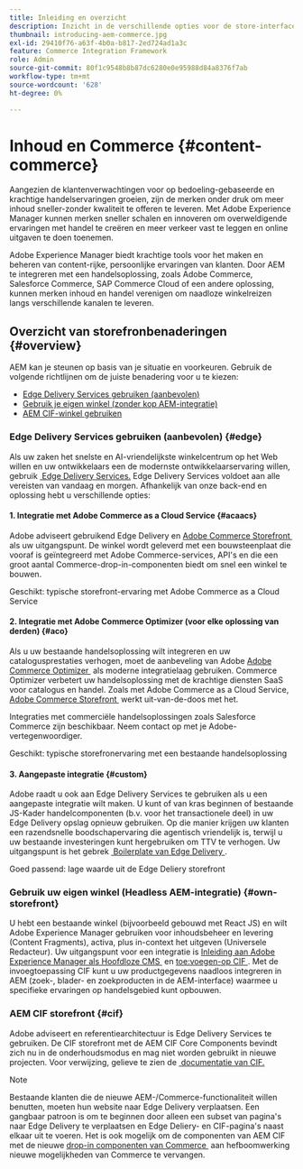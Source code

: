 ```yaml
---
title: Inleiding en overzicht
description: Inzicht in de verschillende opties voor de store-interface
thumbnail: introducing-aem-commerce.jpg
exl-id: 29410f76-a63f-4b0a-b817-2ed724ad1a3c
feature: Commerce Integration Framework
role: Admin
source-git-commit: 80f1c9548b8b87dc6280e0e95988d84a8376f7ab
workflow-type: tm+mt
source-wordcount: '628'
ht-degree: 0%

---
```



# Inhoud en Commerce {#content-commerce}

Aangezien de klantenverwachtingen voor op bedoeling-gebaseerde en krachtige handelservaringen groeien, zijn de merken onder druk om meer inhoud sneller-zonder kwaliteit te offeren te leveren. Met Adobe Experience Manager kunnen merken sneller schalen en innoveren om overweldigende ervaringen met handel te creëren en meer verkeer vast te leggen en online uitgaven te doen toenemen.

Adobe Experience Manager biedt krachtige tools voor het maken en beheren van content-rijke, persoonlijke ervaringen van klanten. Door AEM te integreren met een handelsoplossing, zoals Adobe Commerce, Salesforce Commerce, SAP Commerce Cloud of een andere oplossing, kunnen merken inhoud en handel verenigen om naadloze winkelreizen langs verschillende kanalen te leveren.

## Overzicht van storefronbenaderingen {#overview}

AEM kan je steunen op basis van je situatie en voorkeuren. Gebruik de volgende richtlijnen om de juiste benadering voor u te kiezen:

* [Edge Delivery Services gebruiken (aanbevolen)](#edge)
* [Gebruik je eigen winkel (zonder kop AEM-integratie)](#own-storefront)
* [AEM CIF-winkel gebruiken](#cif)

### Edge Delivery Services gebruiken (aanbevolen) {#edge}

Als uw zaken het snelste en AI-vriendelijkste winkelcentrum op het Web willen en uw ontwikkelaars een de modernste ontwikkelaarservaring willen, gebruik [&#x200B; Edge Delivery Services.](../edge/overview.md) Edge Delivery Services voldoet aan alle vereisten van vandaag en morgen. Afhankelijk van onze back-end en oplossing hebt u verschillende opties:

#### &#x200B;1. Integratie met Adobe Commerce as a Cloud Service {#acaacs}

Adobe adviseert gebruikend Edge Delivery en [&#x200B; Adobe Commerce Storefront &#x200B;](https://experienceleague.adobe.com/developer/commerce/storefront/?lang=nl-NL) als uw uitgangspunt. De winkel wordt geleverd met een bouwsteenplaat die vooraf is geïntegreerd met Adobe Commerce-services, API&#39;s en die een groot aantal Commerce-drop-in-componenten biedt om snel een winkel te bouwen.

Geschikt: typische storefront-ervaring met Adobe Commerce as a Cloud Service

#### &#x200B;2. Integratie met Adobe Commerce Optimizer (voor elke oplossing van derden) {#aco}

Als u uw bestaande handelsoplossing wilt integreren en uw catalogusprestaties verhogen, moet de aanbeveling van Adobe [&#x200B; Adobe Commerce Optimizer &#x200B;](https://experienceleague.adobe.com/nl/docs/commerce-learn/tutorials/adobe-commerce-optimizer/overview) als moderne integratielaag gebruiken. Commerce Optimizer verbetert uw handelsoplossing met de krachtige diensten SaaS voor catalogus en handel. Zoals met Adobe Commerce as a Cloud Service, [&#x200B; Adobe Commerce Storefront &#x200B;](https://experienceleague.adobe.com/developer/commerce/storefront/?lang=nl-NL) werkt uit-van-de-doos met het.

Integraties met commerciële handelsoplossingen zoals Salesforce Commerce zijn beschikbaar. Neem contact op met je Adobe-vertegenwoordiger.

Geschikt: typische storefronervaring met een bestaande handelsoplossing

#### &#x200B;3. Aangepaste integratie {#custom}

Adobe raadt u ook aan Edge Delivery Services te gebruiken als u een aangepaste integratie wilt maken. U kunt of van kras beginnen of bestaande JS-Kader handelcomponenten (b.v. voor het transactionele deel) in uw Edge Delivery opslag opnieuw gebruiken. Op die manier krijgen uw klanten een razendsnelle boodschapervaring die agentisch vriendelijk is, terwijl u uw bestaande investeringen kunt hergebruiken om TTV te verhogen. Uw uitgangspunt is het gebrek [&#x200B; Boilerplate van Edge Delivery &#x200B;](https://www.aem.live/developer/tutorial).

Goed passend: lage waarde uit de Edge Deliery storefront

### Gebruik uw eigen winkel (Headless AEM-integratie) {#own-storefront}

U hebt een bestaande winkel (bijvoorbeeld gebouwd met React JS) en wilt Adobe Experience Manager gebruiken voor inhoudsbeheer en levering (Content Fragments), activa, plus in-context het uitgeven (Universele Redacteur). Uw uitgangspunt voor een integratie is [&#x200B; Inleiding aan Adobe Experience Manager als Hoofdloze CMS &#x200B;](https://experienceleague.adobe.com/nl/docs/experience-manager-cloud-service/content/headless/introduction) en [&#x200B; toe:voegen-op CIF &#x200B;](https://experienceleague.adobe.com/nl/docs/experience-manager-cloud-service/content/content-and-commerce/storefront/authoring/enrich-product-associated-content). Met de invoegtoepassing CIF kunt u uw productgegevens naadloos integreren in AEM (zoek-, blader- en zoekproducten in de AEM-interface) waarmee u specifieke ervaringen op handelsgebied kunt opbouwen.

### AEM CIF storefront {#cif}

Adobe adviseert en referentiearchitectuur is Edge Delivery Services te gebruiken. De CIF storefront met de AEM CIF Core Components bevindt zich nu in de onderhoudsmodus en mag niet worden gebruikt in nieuwe projecten. Voor verwijzing, gelieve te zien de [&#x200B; documentatie van CIF.](/help/commerce-cloud/cif-storefront/introduction.md)

>[!NOTE]
>
>Bestaande klanten die de nieuwe AEM-/Commerce-functionaliteit willen benutten, moeten hun website naar Edge Delivery verplaatsen. Een gangbaar patroon is om te beginnen door alleen een subset van pagina&#39;s naar Edge Delivery te verplaatsen en Edge Deliery- en CIF-pagina&#39;s naast elkaar uit te voeren. Het is ook mogelijk om de componenten van AEM CIF met de nieuwe [&#x200B; drop-in componenten van Commerce &#x200B;](https://experienceleague.adobe.com/developer/commerce/storefront/dropins/all/introduction/?lang=nl-NL) aan hefboomwerking nieuwe mogelijkheden van Commerce te vervangen.
